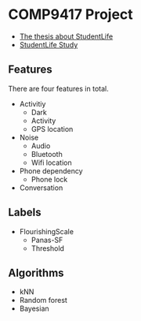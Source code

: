 # COMP9417 Project
- [The thesis about StudentLife](https://github.com/z5165356/COMP9417-Project/blob/master/StudentLife_Dataset/StudentLIfe_AssessingMentalHealth.pdf)
- [StudentLife Study](https://studentlife.cs.dartmouth.edu/)

## Features
There are four features in total.

- Activitiy
  - Dark
  - Activity
  - GPS location
- Noise
  - Audio
  - Bluetooth
  - Wifi location
- Phone dependency
  - Phone lock
- Conversation

## Labels
- FlourishingScale
  - Panas-SF
  - Threshold

## Algorithms
- kNN
- Random forest
- Bayesian

